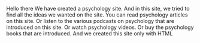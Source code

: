 Hello there
We have created a psychology site.
And in this site, we tried to find all the ideas we wanted on the site.
You can read psychology articles on this site.
Or listen to the various podcasts on psychology that are introduced on this site.
Or watch psychology videos.
Or buy the psychology books that are introduced.
And we created this site only with HTML

